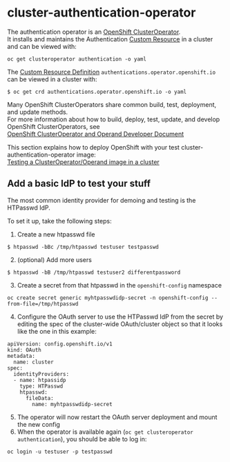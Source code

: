 # cluster-authentication-operator
The authentication operator is an 
[OpenShift ClusterOperator](https://github.com/openshift/enhancements/blob/master/enhancements/operator-dev-doc.md#what-is-an-openshift-clusteroperator).    
It installs and maintains the Authentication [Custom Resource](https://kubernetes.io/docs/concepts/extend-kubernetes/api-extension/custom-resources/) in a cluster and can be viewed with:     
```
oc get clusteroperator authentication -o yaml
```

The [Custom Resource Definition](https://kubernetes.io/docs/concepts/extend-kubernetes/api-extension/custom-resources/#customresourcedefinitions)
`authentications.operator.openshift.io`    
can be viewed in a cluster with:

```console
$ oc get crd authentications.operator.openshift.io -o yaml
```

Many OpenShift ClusterOperators share common build, test, deployment, and update methods.    
For more information about how to build, deploy, test, update, and develop OpenShift ClusterOperators, see      
[OpenShift ClusterOperator and Operand Developer Document](https://github.com/openshift/enhancements/blob/master/enhancements/operator-dev-doc.md#how-do-i-buildupdateverifyrun-unit-tests)

This section explains how to deploy OpenShift with your test cluster-authentication-operator image:        
[Testing a ClusterOperator/Operand image in a cluster](https://github.com/openshift/enhancements/blob/master/enhancements/operator-dev-doc.md#how-can-i-test-changes-to-an-openshift-operatoroperandrelease-component)


## Add a basic IdP to test your stuff
The most common identity provider for demoing and testing is the HTPasswd IdP.

To set it up, take the following steps:

1. Create a new htpasswd file
```
$ htpasswd -bBc /tmp/htpasswd testuser testpasswd
```
2. (optional) Add more users
```
$ htpasswd -bB /tmp/htpasswd testuser2 differentpassword
```
3. Create a secret from that htpasswd in the `openshift-config` namespace
```
oc create secret generic myhtpasswdidp-secret -n openshift-config --from-file=/tmp/htpasswd
```
4. Configure the OAuth server to use the HTPasswd IdP from the secret by editing the spec of the cluster-wide OAuth/cluster object so that it looks like the one in this example:
```
apiVersion: config.openshift.io/v1
kind: OAuth
metadata:
  name: cluster
spec:
  identityProviders:
  - name: htpassidp
    type: HTPasswd
    htpasswd:
      fileData:
        name: myhtpasswdidp-secret
```
5. The operator will now restart the OAuth server deployment and mount the new config
6. When the operator is available again (`oc get clusteroperator authentication`), you should be able to log in:
```
oc login -u testuser -p testpasswd
```
